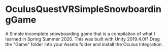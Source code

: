 # OculusQuestVRSimpleSnowboardingGame
 A Simple incomplete snowboarding game that is a compilation of what I learned in Spring Summer 2020.
This was built with Unity 2019.4.0f1
Drag the "Game" folder into your Assets folder and install the Oculus Integration.
